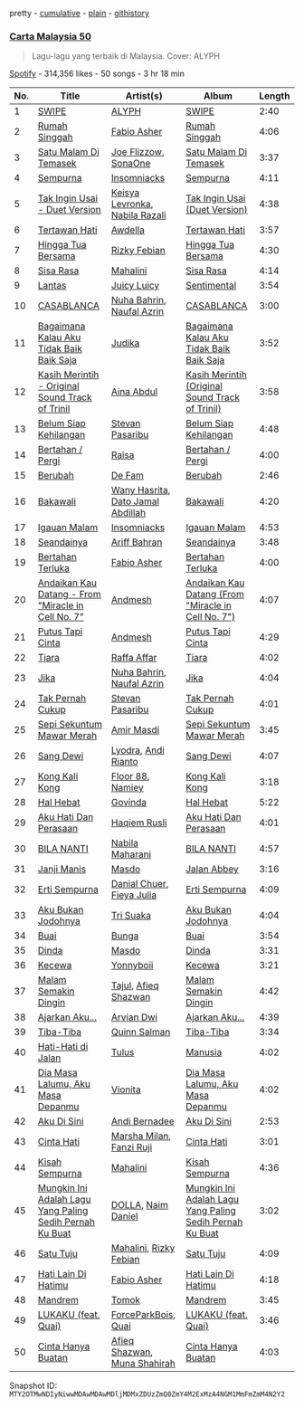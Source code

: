 pretty - [cumulative](/playlists/cumulative/37i9dQZF1DXb1RLKxkHZ77.md) - [plain](/playlists/plain/37i9dQZF1DXb1RLKxkHZ77) - [githistory](https://github.githistory.xyz/mackorone/spotify-playlist-archive/blob/main/playlists/plain/37i9dQZF1DXb1RLKxkHZ77)

### [Carta Malaysia 50](https://open.spotify.com/playlist/37i9dQZF1DXb1RLKxkHZ77)

> Lagu\-lagu yang terbaik di Malaysia\. Cover: ALYPH

[Spotify](https://open.spotify.com/user/spotify) - 314,356 likes - 50 songs - 3 hr 18 min

| No. | Title | Artist(s) | Album | Length |
|---|---|---|---|---|
| 1 | [SWIPE](https://open.spotify.com/track/1FNfR4kZyozQ1unC5rQGC6) | [ALYPH](https://open.spotify.com/artist/3qeuv2ijwaAcbX3KVMJfuj) | [SWIPE](https://open.spotify.com/album/5mtgm2XTGhtLxxHcYC6XU0) | 2:40 |
| 2 | [Rumah Singgah](https://open.spotify.com/track/3w75Uvn1cojNlBhQoxpVP3) | [Fabio Asher](https://open.spotify.com/artist/6FTLayBxjkQeanFdUusk1I) | [Rumah Singgah](https://open.spotify.com/album/1shpGa8sRQWZqn9n5jX53o) | 4:06 |
| 3 | [Satu Malam Di Temasek](https://open.spotify.com/track/5nsfVwWz1M1sug2ILCVygq) | [Joe Flizzow](https://open.spotify.com/artist/28JPqJh7jsUuxus33Kfwe7), [SonaOne](https://open.spotify.com/artist/7qM9nMv6HFHFUpiN034R3z) | [Satu Malam Di Temasek](https://open.spotify.com/album/6oMP9SqrAAZqr5QR2gVvWl) | 3:37 |
| 4 | [Sempurna](https://open.spotify.com/track/67C6LHREqmytK923Ak6R0I) | [Insomniacks](https://open.spotify.com/artist/3uSnvyMAFJTm7XkZJFo0xP) | [Sempurna](https://open.spotify.com/album/4sigvBSInHo1GXR6UUYTVm) | 4:11 |
| 5 | [Tak Ingin Usai \- Duet Version](https://open.spotify.com/track/0qPiK7vHmTMAckxIgKETN9) | [Keisya Levronka](https://open.spotify.com/artist/4EiSzlOeMnJcp2U8ayCQ3a), [Nabila Razali](https://open.spotify.com/artist/2yWleHZF4HaaNjmiU8snKO) | [Tak Ingin Usai \(Duet Version\)](https://open.spotify.com/album/16K8rQ5maxmxeJb5L3uuo4) | 4:38 |
| 6 | [Tertawan Hati](https://open.spotify.com/track/3i0h88q1HBtbdIg2bPxs54) | [Awdella](https://open.spotify.com/artist/2A7XpBQ8X227lVi5BphdPw) | [Tertawan Hati](https://open.spotify.com/album/3Je4P8ARv9FvEIcOJJXIKl) | 3:57 |
| 7 | [Hingga Tua Bersama](https://open.spotify.com/track/5b0NpyYAwW2dUGL08ir7Bg) | [Rizky Febian](https://open.spotify.com/artist/28DdkLhrzQNizZ0ExQpyku) | [Hingga Tua Bersama](https://open.spotify.com/album/0pLC2EIZV2q4Ds7L7qbZaR) | 4:30 |
| 8 | [Sisa Rasa](https://open.spotify.com/track/6pmo9ha8iOPZc5lxPU9o8w) | [Mahalini](https://open.spotify.com/artist/3wOsYKZM0zcKNasi3I7fP4) | [Sisa Rasa](https://open.spotify.com/album/1HWELX1pBJxEArEKKoepuJ) | 4:14 |
| 9 | [Lantas](https://open.spotify.com/track/1ZPVEo8RfmrEz8YAD5n6rW) | [Juicy Luicy](https://open.spotify.com/artist/3tMTXQyRrPmMyHv5SoC0TV) | [Sentimental](https://open.spotify.com/album/17vUW6koeUkV58uYfkK6G3) | 3:54 |
| 10 | [CASABLANCA](https://open.spotify.com/track/7gvhpn0qGA0r3GDqrPnmhD) | [Nuha Bahrin](https://open.spotify.com/artist/23t2TA28fx4549a1P0Nl65), [Naufal Azrin](https://open.spotify.com/artist/2VN6ToUICX0UvbJtUVa5Ij) | [CASABLANCA](https://open.spotify.com/album/79q2SC1pSKJ5feP5NfKGaU) | 3:00 |
| 11 | [Bagaimana Kalau Aku Tidak Baik Baik Saja](https://open.spotify.com/track/7As3vd7OvJwyGUsZfNtHce) | [Judika](https://open.spotify.com/artist/5fS7aONqrIhiw6YzgKVOsd) | [Bagaimana Kalau Aku Tidak Baik Baik Saja](https://open.spotify.com/album/2EAkuKnERWRUnGBw1OTDZo) | 3:52 |
| 12 | [Kasih Merintih \- Original Sound Track of Trinil](https://open.spotify.com/track/03rOLJudsev770bNjJY04f) | [Aina Abdul](https://open.spotify.com/artist/48FNCGA8dKjcsfTO3TMcAV) | [Kasih Merintih \(Original Sound Track of Trinil\)](https://open.spotify.com/album/5Hk1GEK6UnoFZEWYc2i66E) | 3:58 |
| 13 | [Belum Siap Kehilangan](https://open.spotify.com/track/56Uibq6ur2xwUpSd9biBH1) | [Stevan Pasaribu](https://open.spotify.com/artist/4sbcrENSiVe3Yn9ftToC4b) | [Belum Siap Kehilangan](https://open.spotify.com/album/07GSDlyuAPsCKtqTmyN80x) | 4:48 |
| 14 | [Bertahan / Pergi](https://open.spotify.com/track/5ljnTSvVHXNlOLYSRDWPgM) | [Raisa](https://open.spotify.com/artist/5OZXWMwDhlYBRvoOfcX0sk) | [Bertahan / Pergi](https://open.spotify.com/album/33lrHJbplh0dOA5WzVP2T0) | 4:00 |
| 15 | [Berubah](https://open.spotify.com/track/1WhkLfwJ0rJtAeNQ0ylYKh) | [De Fam](https://open.spotify.com/artist/4m8URcWW3beNdxt4DnihgK) | [Berubah](https://open.spotify.com/album/7ldfXTwlEZChKWBTBL81LY) | 2:46 |
| 16 | [Bakawali](https://open.spotify.com/track/3E8KWH68Tf8yUGBve4iZJ5) | [Wany Hasrita](https://open.spotify.com/artist/0PBXOGA0xgHq709dXGvbP1), [Dato Jamal Abdillah](https://open.spotify.com/artist/2EYYkKx3dOBxFnx75HDNuf) | [Bakawali](https://open.spotify.com/album/1rt7xlrmsW7qAnOAcN0yNf) | 4:20 |
| 17 | [Igauan Malam](https://open.spotify.com/track/68oey8CEp8hOD0ho0VsEqz) | [Insomniacks](https://open.spotify.com/artist/3uSnvyMAFJTm7XkZJFo0xP) | [Igauan Malam](https://open.spotify.com/album/4WTIpr7McvDy14UT87FhhJ) | 4:53 |
| 18 | [Seandainya](https://open.spotify.com/track/6QGyP2oyiOKHzh87rokO7d) | [Ariff Bahran](https://open.spotify.com/artist/2ZDEFZjcNiDOiCgQpixGBI) | [Seandainya](https://open.spotify.com/album/72nZrRNWpZsfbVmlxhBX98) | 3:48 |
| 19 | [Bertahan Terluka](https://open.spotify.com/track/6gNG7O2IlMYUXAcCDwQrPT) | [Fabio Asher](https://open.spotify.com/artist/6FTLayBxjkQeanFdUusk1I) | [Bertahan Terluka](https://open.spotify.com/album/4UQ6dWSVD4lZUoA6KJzp5d) | 4:00 |
| 20 | [Andaikan Kau Datang \- From "Miracle in Cell No\. 7"](https://open.spotify.com/track/7mZxM64cMYQdx2vopaGrDf) | [Andmesh](https://open.spotify.com/artist/6IDsZZ4IHgs9VblBgQQSmt) | [Andaikan Kau Datang \(From "Miracle in Cell No\. 7"\)](https://open.spotify.com/album/3iA7DH0b2IUs9tqGSOh3uP) | 4:07 |
| 21 | [Putus Tapi Cinta](https://open.spotify.com/track/7own7BT68l3Ofq9m8AF7LI) | [Andmesh](https://open.spotify.com/artist/6IDsZZ4IHgs9VblBgQQSmt) | [Putus Tapi Cinta](https://open.spotify.com/album/2T43bcCSk25buRS18VeiBh) | 4:29 |
| 22 | [Tiara](https://open.spotify.com/track/0XIbeoWZZr0fjOZflcX2ql) | [Raffa Affar](https://open.spotify.com/artist/7JqV001XBrSr1Iyt66VPGk) | [Tiara](https://open.spotify.com/album/6UASAVNYB9kczpKIlX0aFJ) | 4:02 |
| 23 | [Jika](https://open.spotify.com/track/6zLvxuwVGs0a9ztrEpYmI3) | [Nuha Bahrin](https://open.spotify.com/artist/23t2TA28fx4549a1P0Nl65), [Naufal Azrin](https://open.spotify.com/artist/2VN6ToUICX0UvbJtUVa5Ij) | [Jika](https://open.spotify.com/album/7IRGPklzUkOw1uhYlXHIPS) | 4:04 |
| 24 | [Tak Pernah Cukup](https://open.spotify.com/track/3b2wk2rna1fcdD4i6jtOiL) | [Stevan Pasaribu](https://open.spotify.com/artist/4sbcrENSiVe3Yn9ftToC4b) | [Tak Pernah Cukup](https://open.spotify.com/album/5GRekr01XUzgP38lll84i7) | 4:01 |
| 25 | [Sepi Sekuntum Mawar Merah](https://open.spotify.com/track/5ZJmUtcIlpIdxiruIENBO7) | [Amir Masdi](https://open.spotify.com/artist/4D3e1gNcNkycsMtOSo8Z2J) | [Sepi Sekuntum Mawar Merah](https://open.spotify.com/album/1GkBzveJ8lNLXTgnJzHr8W) | 3:45 |
| 26 | [Sang Dewi](https://open.spotify.com/track/5fDCy4Hse30ZsjaTUGKVh5) | [Lyodra](https://open.spotify.com/artist/6Sv2jkzH9sWQjwghW5ArMG), [Andi Rianto](https://open.spotify.com/artist/4yRVdMqPrguKBFwZYpmke0) | [Sang Dewi](https://open.spotify.com/album/5JO7f6aqA0Tw1vfZuwLr0I) | 4:07 |
| 27 | [Kong Kali Kong](https://open.spotify.com/track/3ZSMdkjrxvB6fY3eBdS38i) | [Floor 88](https://open.spotify.com/artist/4QwvHvUlOSlPvxH7ldeEvD), [Namiey](https://open.spotify.com/artist/1o8u7FWcdL5S8upSWJNoNw) | [Kong Kali Kong](https://open.spotify.com/album/7cIbMGFQcsAaURdaNGyE0L) | 3:18 |
| 28 | [Hal Hebat](https://open.spotify.com/track/2AgdGjC0oatOoVa8jEjTRZ) | [Govinda](https://open.spotify.com/artist/0VRcgURXZCZdHJAeURqLsp) | [Hal Hebat](https://open.spotify.com/album/1jG6zrzssLdWlKvGfl0FhY) | 5:22 |
| 29 | [Aku Hati Dan Perasaan](https://open.spotify.com/track/5ykBidUrVd66YcgAlssUrm) | [Haqiem Rusli](https://open.spotify.com/artist/0J1gUosYaFbrSG6FkbE4c7) | [Aku Hati Dan Perasaan](https://open.spotify.com/album/29k2VAQtaI7nVUey9Mz4PK) | 4:01 |
| 30 | [BILA NANTI](https://open.spotify.com/track/4nAcExb3w5lk5LVGVULfcM) | [Nabila Maharani](https://open.spotify.com/artist/0LrRU8pQ9MjBzuFBViE0vW) | [BILA NANTI](https://open.spotify.com/album/6cMJGxJB6TGFIo4BmDSA8C) | 4:57 |
| 31 | [Janji Manis](https://open.spotify.com/track/31ECplyzYRmbQihescMh6N) | [Masdo](https://open.spotify.com/artist/2r1WoyhX1FSc7AmcF8rkoO) | [Jalan Abbey](https://open.spotify.com/album/3eMXmUpVMwBaVm6hEmr6Ns) | 3:16 |
| 32 | [Erti Sempurna](https://open.spotify.com/track/1CSt6QD08myLv2ZyUxA9z2) | [Danial Chuer](https://open.spotify.com/artist/7dVjhSfbTnpZQ373dl9G50), [Fieya Julia](https://open.spotify.com/artist/568FFnkRaJ2ZotzzrffSyW) | [Erti Sempurna](https://open.spotify.com/album/0k27fXtvb8ifEggY4eL2Wg) | 4:09 |
| 33 | [Aku Bukan Jodohnya](https://open.spotify.com/track/4YuzrUzwpTR8aRqLqepiFo) | [Tri Suaka](https://open.spotify.com/artist/4rLkBI8sdayXhNaGmfW3nC) | [Aku Bukan Jodohnya](https://open.spotify.com/album/4QOfOq221iUZ9m9q24zuY5) | 4:04 |
| 34 | [Buai](https://open.spotify.com/track/2EPCdcUMsvD92RYG1MtleX) | [Bunga](https://open.spotify.com/artist/1lHG5Nh4kVcBViogIek98t) | [Buai](https://open.spotify.com/album/66cDWg4Puu5MS6vTijmTpF) | 3:54 |
| 35 | [Dinda](https://open.spotify.com/track/49aLn6dhgqf1XOjxQGG15w) | [Masdo](https://open.spotify.com/artist/2r1WoyhX1FSc7AmcF8rkoO) | [Dinda](https://open.spotify.com/album/5uAiw6BRqGyyJ3jFsrvRY0) | 3:31 |
| 36 | [Kecewa](https://open.spotify.com/track/5kulMDqE2C0uCVUQ8X1Lby) | [Yonnyboii](https://open.spotify.com/artist/13rJ1RvOkiAEQnvbt9SlXR) | [Kecewa](https://open.spotify.com/album/2f8y8MJAXRwq9G100DWIYH) | 3:21 |
| 37 | [Malam Semakin Dingin](https://open.spotify.com/track/5ChJqcOG8z9NgSlFwmfYql) | [Tajul](https://open.spotify.com/artist/5R3bXZA74wEH9GGKWBHd0v), [Afieq Shazwan](https://open.spotify.com/artist/29LWzRDuZ4ABF8fA3flIz8) | [Malam Semakin Dingin](https://open.spotify.com/album/5f0mJV2GE6xbYVyRm3nowB) | 4:42 |
| 38 | [Ajarkan Aku...](https://open.spotify.com/track/0oFODP50WO9IhPfZHZ99hs) | [Arvian Dwi](https://open.spotify.com/artist/0tB33cNAVw1H2enMHpgFiP) | [Ajarkan Aku...](https://open.spotify.com/album/171KeLh9GmyfZ2e5SToEZU) | 4:39 |
| 39 | [Tiba\-Tiba](https://open.spotify.com/track/17otQjCe9dkxA0mO2V9t2V) | [Quinn Salman](https://open.spotify.com/artist/4lkE7XFATsJcgz6aLp1tdP) | [Tiba\-Tiba](https://open.spotify.com/album/6ko5b6vi9jZqTQXqkAXWOE) | 3:34 |
| 40 | [Hati\-Hati di Jalan](https://open.spotify.com/track/2hHeGD57S0BcopfVcmehdl) | [Tulus](https://open.spotify.com/artist/2iDVt6mFbtbDEZG5ax0dTi) | [Manusia](https://open.spotify.com/album/3R4IAF9ApqYeUQrv1ddyoR) | 4:02 |
| 41 | [Dia Masa Lalumu, Aku Masa Depanmu](https://open.spotify.com/track/1ovwOL1O06VVKOzqPYunSS) | [Vionita](https://open.spotify.com/artist/2dyCbip3jAVmQNAs7Sg8Y9) | [Dia Masa Lalumu, Aku Masa Depanmu](https://open.spotify.com/album/1b21c8HRBOiv6wilAXMRAG) | 4:02 |
| 42 | [Aku Di Sini](https://open.spotify.com/track/5ZO4PNXO0ZLDhI12f9kU94) | [Andi Bernadee](https://open.spotify.com/artist/3NNC2X9tLFyL0nHfJuWKJ9) | [Aku Di Sini](https://open.spotify.com/album/7LZHa8tbnhKliMwnDmXccz) | 2:53 |
| 43 | [Cinta Hati](https://open.spotify.com/track/2ajnoyTjYU5cDgopof1NwJ) | [Marsha Milan](https://open.spotify.com/artist/318pGzlr5IiN6UAAL8KHTD), [Fanzi Ruji](https://open.spotify.com/artist/3Mufz8lCG0dhZKqLUdqDGp) | [Cinta Hati](https://open.spotify.com/album/3E286LtyoyoSIKsb1iHNLr) | 3:01 |
| 44 | [Kisah Sempurna](https://open.spotify.com/track/6gB7kLGZNkf5tkvWkzSGKR) | [Mahalini](https://open.spotify.com/artist/3wOsYKZM0zcKNasi3I7fP4) | [Kisah Sempurna](https://open.spotify.com/album/39fz0raJs02USfEzd71c8b) | 4:36 |
| 45 | [Mungkin Ini Adalah Lagu Yang Paling Sedih Pernah Ku Buat](https://open.spotify.com/track/1auMsAG9X5RSDu8UuJayIs) | [DOLLA](https://open.spotify.com/artist/3SRXsr6dPMvVGSSpccDWjO), [Naim Daniel](https://open.spotify.com/artist/5PCDJjJ5dx6Py83CvfvRIO) | [Mungkin Ini Adalah Lagu Yang Paling Sedih Pernah Ku Buat](https://open.spotify.com/album/3IrwzNwKbQh1tE9ug53hnz) | 3:02 |
| 46 | [Satu Tuju](https://open.spotify.com/track/4itoyBJyVSHDybffLMcNkS) | [Mahalini](https://open.spotify.com/artist/3wOsYKZM0zcKNasi3I7fP4), [Rizky Febian](https://open.spotify.com/artist/28DdkLhrzQNizZ0ExQpyku) | [Satu Tuju](https://open.spotify.com/album/560Mcjb3FTVJPOSWhqPXcs) | 4:09 |
| 47 | [Hati Lain Di Hatimu](https://open.spotify.com/track/1KXucjuiiz2NN2888Y132A) | [Fabio Asher](https://open.spotify.com/artist/6FTLayBxjkQeanFdUusk1I) | [Hati Lain Di Hatimu](https://open.spotify.com/album/5pJwDtvqjOBNT3qUbsBfvd) | 4:18 |
| 48 | [Mandrem](https://open.spotify.com/track/779zDIMn5tmn8mq3e0GTpu) | [Tomok](https://open.spotify.com/artist/0KO2CkZIpSmEsBDkITCAnl) | [Mandrem](https://open.spotify.com/album/2sU2zcfZTeHoWZ03ClnH1h) | 3:45 |
| 49 | [LUKAKU \(feat\. Quai\)](https://open.spotify.com/track/1sAKfmljlUdzXAQWVaZrQu) | [ForceParkBois](https://open.spotify.com/artist/2LgQQ0AwWzl3XoXKWVhFEV), [Quai](https://open.spotify.com/artist/1clik527FuABFJlnXLAq4c) | [LUKAKU \(feat\. Quai\)](https://open.spotify.com/album/4HrkoTSYeJ6xigRys3tGV5) | 3:46 |
| 50 | [Cinta Hanya Buatan](https://open.spotify.com/track/18UAyvjXAX4SUjL6kh3fpV) | [Afieq Shazwan](https://open.spotify.com/artist/29LWzRDuZ4ABF8fA3flIz8), [Muna Shahirah](https://open.spotify.com/artist/5SRNnJxN0REYoX7HR7SUgL) | [Cinta Hanya Buatan](https://open.spotify.com/album/1DOSCnP1s8LmknokNdCMOJ) | 4:03 |

Snapshot ID: `MTY2OTMwNDIyNiwwMDAwMDAwMDljMDMxZDUzZmQ0ZmY4M2ExMzA4NGM1MmFmZmM4N2Y2`
